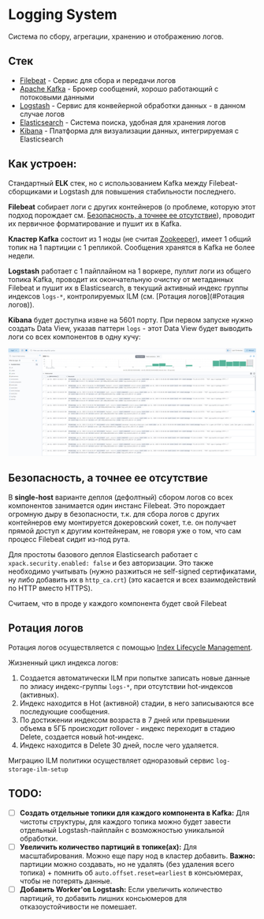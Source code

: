 # Logging System

Система по сбору, агрегации, хранению и отображению логов.

## Стек

- [Filebeat](https://www.elastic.co/products/beats/filebeat) - Сервис для сбора и передачи логов
- [Apache Kafka](https://kafka.apache.org/) - Брокер сообщений, хорошо работающий с потоковыми данными
- [Logstash](https://www.elastic.co/products/logstash) - Сервис для конвейерной обработки данных - в данном случае логов
- [Elasticsearch](https://www.elastic.co/) - Система поиска, удобная для хранения логов
- [Kibana](https://www.elastic.co/kibana/) - Платформа для визуализации данных, интегрируемая с Elasticsearch

## Как устроен:

Стандартный **ELK** стек, но с использованием Kafka между Filebeat-сборщиками и Logstash для повышения стабильности последнего.

**Filebeat** собирает логи с других контейнеров (о проблеме, которую этот подход порождает см. [Безопасность, а точнее ее отсутствие](#Безопасность)), проводит их первичное форматирование и пушит их в Kafka.

**Кластер Kafka** состоит из 1 ноды (не считая [Zookeeper](https://zookeeper.apache.org/)), имеет 1 общий топик на 1 партиции c 1 репликой.
Сообщения хранятся в Kafka не более недели.

**Logstash** работает с 1 пайплайном на 1 воркере, пуллит логи из общего топика Kafka, проводит их окончательную очистку от метаданных Filebeat и пушит их в Elasticsearch, в текущий активный индекс группы индексов `logs-*`, контролируемых ILM (см. [Ротация логов](#Ротация логов)).

**Kibana** будет доступна извне на 5601 порту. При первом запуске нужно создать Data View, указав паттерн `logs` - этот Data View будет выводить логи со всех компонентов в одну кучу:

<p align="center">
  <img src="https://github.com/P90Master/steamdb/blob/main/docs/img/logs_gui.png" alt="Logs GUI">
</p>

## Безопасность, а точнее ее отсутствие

В **single-host** варианте деплоя (дефолтный) сбором логов со всех компонентов занимается один инстанс Filebeat.
Это порождает огромную дыру в безопасности, т.к. для сбора логов с других контейнеров ему монтируется докеровский сокет,
т.е. он получает прямой доступ к другим контейнерам, не говоря уже о том, что сам процесс Filebeat сидит из-под рута.

Для простоты базового деплоя Elasticsearch работает с `xpack.security.enabled: false` и без авторизации. Это также необходимо учитывать (нужно разжиться не self-signed сертификатами, ну либо добавить их в `http_ca.crt`) (это касается и всех взаимодействий по HTTP вместо HTTPS).

Считаем, что в проде у каждого компонента будет свой Filebeat

## Ротация логов

Ротация логов осуществляется с помощью [Index Lifecycle Management](https://www.elastic.co/guide/en/elasticsearch/reference/current/ilm.html).

Жизненный цикл индекса логов:

1. Создается автоматически ILM при попытке записать новые данные по элиасу индекс-группы `logs-*`, при отсутствии hot-индексов (активных).
2. Индекс находится в Hot (активной) стадии, в него записываются все последующие сообщения.
3. По достижении индексом возраста в 7 дней или превышении объема в 5ГБ происходит rollover - индекс переходит в стадию Delete, создается новый hot-индекс.
4. Индекс находится в Delete 30 дней, после чего удаляется.

Миграцию ILM политики осуществляет одноразовый сервис `log-storage-ilm-setup`

## TODO:

- [ ] **Создать отдельные топики для каждого компонента в Kafka:** Для чистоты структуры, для каждого топика можно будет завести отдельный Logstash-пайплайн с возможностью уникальной обработки.
- [ ] **Увеличить количество партиций в топике(ах):** Для масштабирования. Можно еще пару нод в кластер добавить. **Важно:** партиции можно создавать, но не удалять (без удаления всего топика) + помнить об `auto.offset.reset=earliest` в консьюмерах, чтобы не потерять данные.
- [ ] **Добавить Worker'ов Logstash:** Если увеличить количество партиций, то добавить лишних консьюмеров для отказоустойчивости не помешает.
